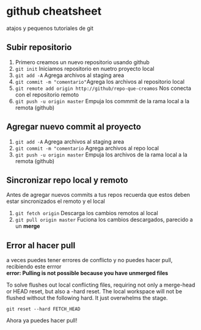 # github cheatsheet
atajos y pequenos tutoriales de git

## Subir repositorio
1. Primero creamos un nuevo repositorio usando github
2. `git init` Iniciamos repositorio en nuetro proyecto local 
3. `git add -A` Agrega archivos al staging area
4. `git commit -m "comentario"`Agrega los archivos al repositorio local
5. `git remote add origin http://github/repo-que-creamos` Nos conecta con el repositorio remoto
6. `git push -u origin master` Empuja los commmit de la rama local a la remota (github)

## Agregar nuevo commit al proyecto
1. `git add -A` Agrega archivos al staging area
2. `git commit -m "comentario` Agrega archivos al repo local
3. `git push -u origin master` Empuja los archivos de la rama local a la remota (github)

## Sincronizar repo local y remoto
Antes de agregar nuevos commits a tus repos recuerda que estos deben estar sincronizados el remoto y el local

1. `git fetch origin` Descarga los cambios remotos al local
2. `git pull origin master` Fuciona los cambios descargados, parecido a un **merge**

## Error al hacer pull
a veces puedes tener errores de conflicto y no puedes hacer pull, recibiendo este errror    
**error: Pulling is not possible because you have unmerged files**

To solve
flushes out local conflicting files, requiring not only a merge-head or HEAD reset, but also a -hard reset. The local workspace will not be flushed without the following hard. It just overwhelms the stage. 
  
```
git reset --hard FETCH_HEAD
```

Ahora ya puedes hacer pull!
